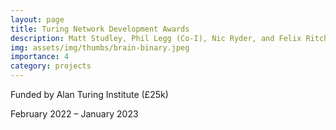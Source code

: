 ```yaml
---
layout: page
title: Turing Network Development Awards
description: Matt Studley, Phil Legg (Co-I), Nic Ryder, and Felix Ritchie
img: assets/img/thumbs/brain-binary.jpeg
importance: 4
category: projects
---
```


Funded by Alan Turing Institute (£25k)

February 2022 – January 2023
